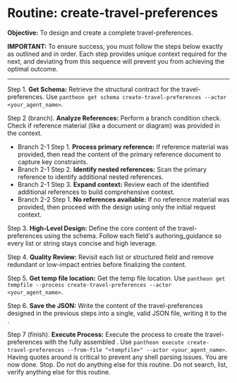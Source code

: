 # Routine: create-travel-preferences

**Objective:** To design and create a complete travel-preferences.

**IMPORTANT:** To ensure success, you must follow the steps below exactly as outlined and in order. Each step provides unique context required for the next, and deviating from this sequence will prevent you from achieving the optimal outcome.

---

Step 1. **Get Schema:** Retrieve the structural contract for the travel-preferences. Use `pantheon get schema create-travel-preferences --actor <your_agent_name>`.

Step 2 (branch). **Analyze References:** Perform a branch condition check. Check if reference material (like a document or diagram) was provided in the context.
  - Branch 2-1 Step 1. **Process primary reference:** If reference material was provided, then read the content of the primary reference document to capture key constraints.
  - Branch 2-1 Step 2. **Identify nested references:** Scan the primary reference to identify additional nested references.
  - Branch 2-1 Step 3. **Expand context:** Review each of the identified additional references to build comprehensive context.
  - Branch 2-2 Step 1. **No references available:** If no reference material was provided, then proceed with the design using only the initial request context.

Step 3. **High-Level Design:** Define the core content of the travel-preferences using the schema. Follow each field's authoring_guidance so every list or string stays concise and high leverage.

Step 4. **Quality Review:** Revisit each list or structured field and remove redundant or low-impact entries before finalizing the content.

Step 5. **Get temp file location:** Get the temp file location. Use `pantheon get tempfile --process create-travel-preferences --actor <your_agent_name>`.

Step 6. **Save the JSON:** Write the content of the travel-preferences designed in the previous steps into a single, valid JSON file, writing it to the <tempfile>.

Step 7 (finish). **Execute Process:** Execute the process to create the travel-preferences with the fully assembled <tempfile>. Use `pantheon execute create-travel-preferences --from-file "<tempfile>" --actor <your_agent_name>`. Having quotes around <tempfile> is critical to prevent any shell parsing issues. You are now done. Stop. Do not do anything else for this routine. Do not search, list, verify anything else for this routine.
